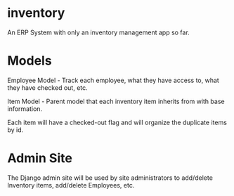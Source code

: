 # inventory
An ERP System with only an inventory management app so far.

# Models

Employee Model - Track each employee, what they have access to, what they have checked out, etc.

Item Model - Parent model that each inventory item inherits from with base information.

Each item will have a checked-out flag and will organize the duplicate items by id.


# Admin Site

The Django admin site will be used by site administrators to add/delete Inventory items, add/delete Employees, etc.
